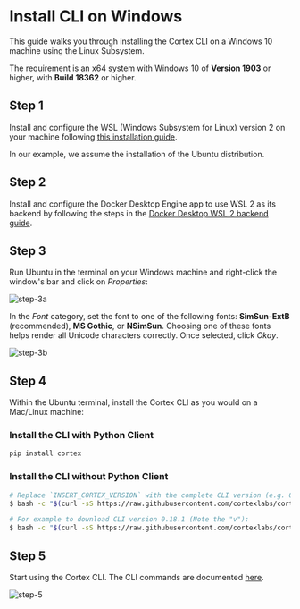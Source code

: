 # Install CLI on Windows

This guide walks you through installing the Cortex CLI on a Windows 10 machine using the Linux Subsystem.

The requirement is an x64 system with Windows 10 of **Version 1903** or higher, with **Build 18362** or higher.

## Step 1

Install and configure the WSL (Windows Subsystem for Linux) version 2 on your machine following [this installation guide](https://docs.microsoft.com/en-us/windows/wsl/install-win10).

In our example, we assume the installation of the Ubuntu distribution.

## Step 2

Install and configure the Docker Desktop Engine app to use WSL 2 as its backend by following the steps in the [Docker Desktop WSL 2 backend guide](https://docs.docker.com/docker-for-windows/wsl/).

## Step 3

Run Ubuntu in the terminal on your Windows machine and right-click the window's bar and click on *Properties*:

![step-3a](https://user-images.githubusercontent.com/26958764/96926494-493cdf80-14be-11eb-9fac-4c81e1fac55c.png)

In the *Font* category, set the font to one of the following fonts: **SimSun-ExtB** (recommended), **MS Gothic**, or **NSimSun**. Choosing one of these fonts helps render all Unicode characters correctly. Once selected, click *Okay*.

![step-3b](https://user-images.githubusercontent.com/26958764/96926763-adf83a00-14be-11eb-9584-4eff3faf2377.png)

## Step 4

Within the Ubuntu terminal, install the Cortex CLI as you would on a Mac/Linux machine:

### Install the CLI with Python Client

```bash
pip install cortex
```

### Install the CLI without Python Client

```bash
# Replace `INSERT_CORTEX_VERSION` with the complete CLI version (e.g. 0.18.1):
$ bash -c "$(curl -sS https://raw.githubusercontent.com/cortexlabs/cortex/vINSERT_CORTEX_VERSION/get-cli.sh)"

# For example to download CLI version 0.18.1 (Note the "v"):
$ bash -c "$(curl -sS https://raw.githubusercontent.com/cortexlabs/cortex/v0.18.1/get-cli.sh)"
```

## Step 5

Start using the Cortex CLI. The CLI commands are documented [here](../miscellaneous/cli.md#command-overview).

![step-5](https://user-images.githubusercontent.com/26958764/96927485-ca48a680-14bf-11eb-909c-f15dbc52af08.png)
